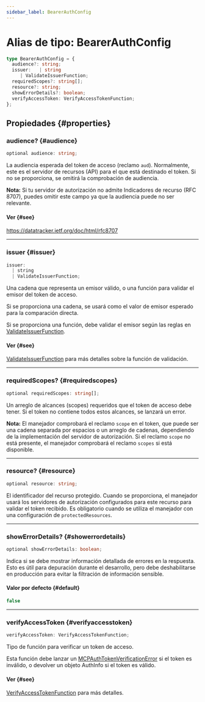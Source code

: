 ```yaml
---
sidebar_label: BearerAuthConfig
---
```


# Alias de tipo: BearerAuthConfig

```ts
type BearerAuthConfig = {
  audience?: string;
  issuer:   | string
     | ValidateIssuerFunction;
  requiredScopes?: string[];
  resource?: string;
  showErrorDetails?: boolean;
  verifyAccessToken: VerifyAccessTokenFunction;
};
```

## Propiedades {#properties}

### audience? {#audience}

```ts
optional audience: string;
```

La audiencia esperada del token de acceso (reclamo `aud`). Normalmente, este es el servidor de recursos
(API) para el que está destinado el token. Si no se proporciona, se omitirá la comprobación de audiencia.

**Nota:** Si tu servidor de autorización no admite Indicadores de recurso (RFC 8707),
puedes omitir este campo ya que la audiencia puede no ser relevante.

#### Ver {#see}

https://datatracker.ietf.org/doc/html/rfc8707

***

### issuer {#issuer}

```ts
issuer: 
  | string
  | ValidateIssuerFunction;
```

Una cadena que representa un emisor válido, o una función para validar el emisor del token de acceso.

Si se proporciona una cadena, se usará como el valor de emisor esperado para la comparación directa.

Si se proporciona una función, debe validar el emisor según las reglas en
[ValidateIssuerFunction](/references/js/type-aliases/ValidateIssuerFunction.md).

#### Ver {#see}

[ValidateIssuerFunction](/references/js/type-aliases/ValidateIssuerFunction.md) para más detalles sobre la función de validación.

***

### requiredScopes? {#requiredscopes}

```ts
optional requiredScopes: string[];
```

Un arreglo de alcances (scopes) requeridos que el token de acceso debe tener. Si el token no contiene
todos estos alcances, se lanzará un error.

**Nota:** El manejador comprobará el reclamo `scope` en el token, que puede ser una cadena separada por espacios
o un arreglo de cadenas, dependiendo de la implementación del servidor de autorización. Si el reclamo `scope` no está presente, el manejador comprobará el reclamo `scopes`
si está disponible.

***

### resource? {#resource}

```ts
optional resource: string;
```

El identificador del recurso protegido. Cuando se proporciona, el manejador usará los
servidores de autorización configurados para este recurso para validar el token recibido.
Es obligatorio cuando se utiliza el manejador con una configuración de `protectedResources`.

***

### showErrorDetails? {#showerrordetails}

```ts
optional showErrorDetails: boolean;
```

Indica si se debe mostrar información detallada de errores en la respuesta. Esto es útil para depuración
durante el desarrollo, pero debe deshabilitarse en producción para evitar la filtración de información sensible.

#### Valor por defecto {#default}

```ts
false
```

***

### verifyAccessToken {#verifyaccesstoken}

```ts
verifyAccessToken: VerifyAccessTokenFunction;
```

Tipo de función para verificar un token de acceso.

Esta función debe lanzar un [MCPAuthTokenVerificationError](/references/js/classes/MCPAuthTokenVerificationError.md) si el token es inválido,
o devolver un objeto AuthInfo si el token es válido.

#### Ver {#see}

[VerifyAccessTokenFunction](/references/js/type-aliases/VerifyAccessTokenFunction.md) para más detalles.